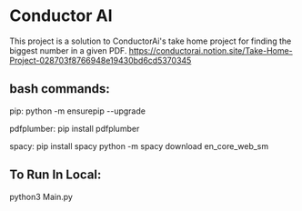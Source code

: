 # Conductor AI

This project is a solution to ConductorAi's take home project for finding the biggest number in a given PDF.
https://conductorai.notion.site/Take-Home-Project-028703f8766948e19430bd6cd5370345

## bash commands:
pip:
python -m ensurepip --upgrade

pdfplumber:
pip install pdfplumber

spacy:
pip install spacy
python -m spacy download en_core_web_sm

## To Run In Local:
python3 Main.py